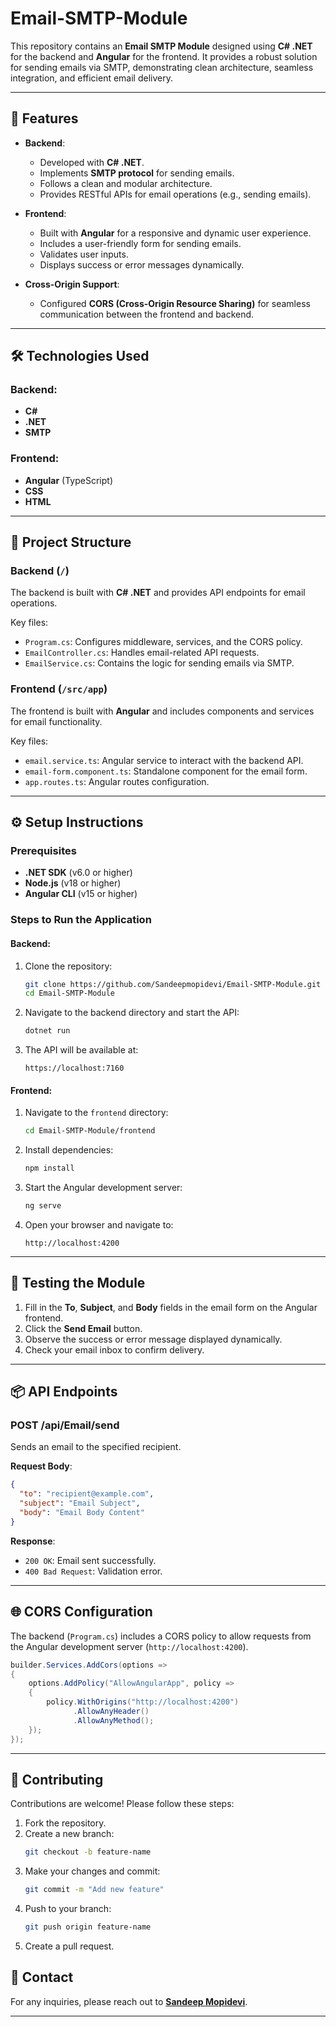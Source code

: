 # Email-SMTP-Module

This repository contains an **Email SMTP Module** designed using **C# .NET** for the backend and **Angular** for the frontend. It provides a robust solution for sending emails via SMTP, demonstrating clean architecture, seamless integration, and efficient email delivery.

---

## 🚀 Features

- **Backend**:
  - Developed with **C# .NET**.
  - Implements **SMTP protocol** for sending emails.
  - Follows a clean and modular architecture.
  - Provides RESTful APIs for email operations (e.g., sending emails).

- **Frontend**:
  - Built with **Angular** for a responsive and dynamic user experience.
  - Includes a user-friendly form for sending emails.
  - Validates user inputs.
  - Displays success or error messages dynamically.

- **Cross-Origin Support**:
  - Configured **CORS (Cross-Origin Resource Sharing)** for seamless communication between the frontend and backend.

---

## 🛠️ Technologies Used

### Backend:
- **C#**
- **.NET**
- **SMTP**

### Frontend:
- **Angular** (TypeScript)
- **CSS**
- **HTML**

---

## 📂 Project Structure

### Backend (`/`)
The backend is built with **C# .NET** and provides API endpoints for email operations.

Key files:
- `Program.cs`: Configures middleware, services, and the CORS policy.
- `EmailController.cs`: Handles email-related API requests.
- `EmailService.cs`: Contains the logic for sending emails via SMTP.

### Frontend (`/src/app`)
The frontend is built with **Angular** and includes components and services for email functionality.

Key files:
- `email.service.ts`: Angular service to interact with the backend API.
- `email-form.component.ts`: Standalone component for the email form.
- `app.routes.ts`: Angular routes configuration.

---

## ⚙️ Setup Instructions

### Prerequisites
- **.NET SDK** (v6.0 or higher)
- **Node.js** (v18 or higher)
- **Angular CLI** (v15 or higher)

### Steps to Run the Application

#### Backend:
1. Clone the repository:
   ```bash
   git clone https://github.com/Sandeepmopidevi/Email-SMTP-Module.git
   cd Email-SMTP-Module
   ```
2. Navigate to the backend directory and start the API:
   ```bash
   dotnet run
   ```
3. The API will be available at:
   ```
   https://localhost:7160
   ```

#### Frontend:
1. Navigate to the `frontend` directory:
   ```bash
   cd Email-SMTP-Module/frontend
   ```
2. Install dependencies:
   ```bash
   npm install
   ```
3. Start the Angular development server:
   ```bash
   ng serve
   ```
4. Open your browser and navigate to:
   ```
   http://localhost:4200
   ```

---

## 🧪 Testing the Module

1. Fill in the **To**, **Subject**, and **Body** fields in the email form on the Angular frontend.
2. Click the **Send Email** button.
3. Observe the success or error message displayed dynamically.
4. Check your email inbox to confirm delivery.

---

## 📦 API Endpoints

### **POST /api/Email/send**
Sends an email to the specified recipient.

**Request Body**:
```json
{
  "to": "recipient@example.com",
  "subject": "Email Subject",
  "body": "Email Body Content"
}
```

**Response**:
- `200 OK`: Email sent successfully.
- `400 Bad Request`: Validation error.

---

## 🌐 CORS Configuration

The backend (`Program.cs`) includes a CORS policy to allow requests from the Angular development server (`http://localhost:4200`).

```csharp
builder.Services.AddCors(options =>
{
    options.AddPolicy("AllowAngularApp", policy =>
    {
        policy.WithOrigins("http://localhost:4200")
              .AllowAnyHeader()
              .AllowAnyMethod();
    });
});
```

---

## 🤝 Contributing

Contributions are welcome! Please follow these steps:
1. Fork the repository.
2. Create a new branch:
   ```bash
   git checkout -b feature-name
   ```
3. Make your changes and commit:
   ```bash
   git commit -m "Add new feature"
   ```
4. Push to your branch:
   ```bash
   git push origin feature-name
   ```
5. Create a pull request.


## 📧 Contact

For any inquiries, please reach out to **[Sandeep Mopidevi](mailto:asksandeepsd@gmail.com)**.

---